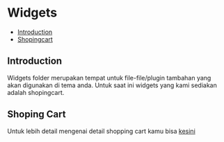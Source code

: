 # Widgets

- [Introduction](#introduction)
- [Shopingcart](#shopingcart)

<a name="introduction"></a>
## Introduction
Widgets folder merupakan tempat untuk file-file/plugin tambahan yang akan digunakan di tema anda. Untuk saat ini widgets yang kami sediakan adalah shopingcart.
 
<a name="shopingcart"></a>
## Shoping Cart

Untuk lebih detail mengenai detail shopping cart kamu bisa <a href="http://www.jarvis-toko.v2/docs/shopingcart">kesini</a>
